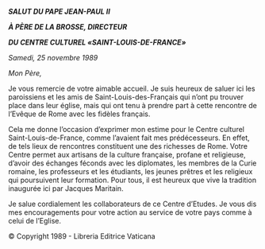 ***SALUT DU PAPE JEAN-PAUL II***

***À PÈRE DE LA BROSSE, DIRECTEUR***

***DU CENTRE CULTUREL «SAINT-LOUIS-DE-FRANCE»***

*Samedi, 25 novembre 1989*

*Mon Père,*

Je vous remercie de votre aimable accueil. Je suis heureux de saluer ici les paroissiens et les amis de Saint-Louis-des-Français qui n’ont pu trouver place dans leur église, mais qui ont tenu à prendre part à cette rencontre de l’Evêque de Rome avec les fidèles français.

Cela me donne l’occasion d’exprimer mon estime pour le Centre culturel Saint-Louis-de-France, comme l’avaient fait mes prédécesseurs. En effet, de tels lieux de rencontres constituent une des richesses de Rome. Votre Centre permet aux artisans de la culture française, profane et religieuse, d’avoir des échanges féconds avec les diplomates, les membres de la Curie romaine, les professeurs et les étudiants, les jeunes prêtres et les religieux qui poursuivent leur formation. Pour tous, il est heureux que vive la tradition inaugurée ici par Jacques Maritain.

Je salue cordialement les collaborateurs de ce Centre d’Etudes. Je vous dis mes encouragements pour votre action au service de votre pays comme à celui de l’Eglise.

© Copyright 1989 - Libreria Editrice Vaticana
